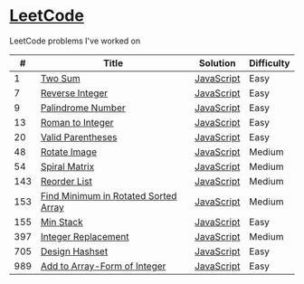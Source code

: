 # [LeetCode](https://leetcode.com/problemset/all/)
LeetCode problems I've worked on

| # | Title | Solution | Difficulty |
| - | ----- | -------- | ---------- |
| 1 | [Two Sum](https://leetcode.com/problems/two-sum/) | [JavaScript](https://github.com/alvinlo92/LeetCode/blob/master/1.%20Two%20Sum/twoSum.js) | Easy |
| 7 | [Reverse Integer](https://leetcode.com/problems/reverse-integer/) | [JavaScript](https://github.com/alvinlo92/LeetCode/blob/master/7.%20Reverse%20Integer/reverseInteger.js) | Easy |
| 9 | [Palindrome Number](https://leetcode.com/problems/palindrome-number/) | [JavaScript](https://github.com/alvinlo92/LeetCode/blob/master/9.%20Palindrome%20Number/palindromeNumber.js) | Easy |
| 13 | [Roman to Integer](https://leetcode.com/problems/roman-to-integer/) | [JavaScript](https://github.com/alvinlo92/LeetCode/blob/master/13.%20Roman%20to%20Integer/romanToInteger.js) | Easy |
| 20 | [Valid Parentheses](https://leetcode.com/problems/valid-parentheses/) | [JavaScript](https://github.com/alvinlo92/LeetCode/blob/master/20.%20Valid%20Parentheses/validParentheses.js) | Easy |
| 48 | [Rotate Image](https://leetcode.com/problems/rotate-image/) | [JavaScript](https://github.com/alvinlo92/LeetCode/blob/master/48.%20Rotate%20Image/rotateImage.js) | Medium |
| 54 | [Spiral Matrix](https://leetcode.com/problems/spiral-matrix/) | [JavaScript](https://github.com/alvinlo92/LeetCode/blob/master/54.%20Spiral%20Matrix/spiralMatrix.js) | Medium |
| 143 | [Reorder List](https://leetcode.com/problems/reorder-list/) | [JavaScript](https://github.com/alvinlo92/LeetCode/blob/master/143.%20Reorder%20List/reorderList.js) | Medium |
| 153 | [Find Minimum in Rotated Sorted Array](https://leetcode.com/problems/find-minimum-in-rotated-sorted-array/) | [JavaScript](https://github.com/alvinlo92/LeetCode/blob/master/153.%20Find%20Minimum%20in%20Rotated%20Sorted%20Array/findMinimumInRotatedSortedArray.js) | Medium |
| 155 | [Min Stack](https://leetcode.com/problems/min-stack/) | [JavaScript](https://github.com/alvinlo92/LeetCode/blob/master/155.%20Min%20Stack/minStack.js) | Easy |
| 397 | [Integer Replacement](https://leetcode.com/problems/integer-replacement/) | [JavaScript](https://github.com/alvinlo92/LeetCode/blob/master/397.%20Integer%20Replacement/integerReplacement.js) | Medium |
| 705 | [Design Hashset](https://leetcode.com/problems/design-hashset/) | [JavaScript](https://github.com/alvinlo92/LeetCode/blob/master/705.%20Design%20HashSet/designHashSet.js) | Easy |
| 989 | [Add to Array-Form of Integer](https://leetcode.com/problems/add-to-array-form-of-integer/) | [JavaScript](https://github.com/alvinlo92/LeetCode/tree/master/989.%20Add%20to%20Array-Form%20of%20Integer) | Easy |